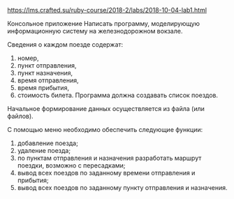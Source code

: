 https://lms.crafted.su/ruby-course/2018-2/labs/2018-10-04-lab1.html

Консольное приложение
Написать программу, моделирующую информационную систему на железнодорожном вокзале.

Сведения о каждом поезде содержат:

1) номер,
2) пункт отправления,
3) пункт назначения,
4) время отправления,
5) время прибытия,
6) стоимость билета.
Программа должна создавать список поездов.

Начальное формирование данных осуществляется из файла (или файлов).

С помощью меню необходимо обеспечить следующие функции:

1) добавление поезда;
2) удаление поезда;
3) по пунктам отправления и назначения разработать маршрут поездки, возможно с пересадками;
4) вывод всех поездов по заданному времени отправления и прибытия;
5) вывод всех поездов по заданному пункту отправления и назначения.